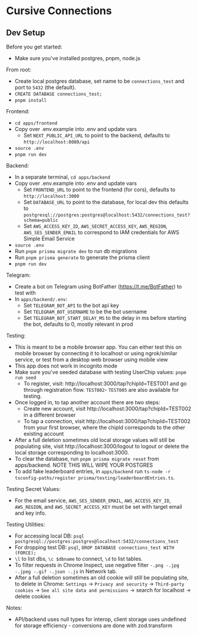 # Cursive Connections

## Dev Setup

Before you get started:
- Make sure you've installed postgres, pnpm, node.js


From root:

- Create local postgres database, set name to be `connections_test` and port to `5432` (the default).
- `CREATE DATABASE connections_test;`
- `pnpm install`

Frontend:

- `cd apps/frontend`
- Copy over .env.example into .env and update vars
  - Set `NEXT_PUBLIC_API_URL` to point to the backend, defaults to `http://localhost:8080/api`
- `source .env`
- `pnpm run dev`

Backend:

- In a separate terminal, `cd apps/backend`
- Copy over .env.example into .env and update vars
  - Set `FRONTEND_URL` to point to the frontend (for cors), defaults to `http://localhost:3000`
  - Set `DATABASE_URL` to point to the database, for local dev this defaults to `postgresql://postgres:postgres@localhost:5432/connections_test?schema=public`
  - Set `AWS_ACCESS_KEY_ID`, `AWS_SECRET_ACCESS_KEY`, `AWS_REGION`, `AWS_SES_SENDER_EMAIL` to correspond to IAM credentials for AWS Simple Email Service
- `source .env`
- Run `pnpm prisma migrate dev` to run db migrations
- Run `pnpm prisma generate` to generate the prisma client
- `pnpm run dev`

Telegram:

- Create a bot on Telegram using BotFather (https://t.me/BotFather) to test with
- In `apps/backend/.env`:
  - Set `TELEGRAM_BOT_API` to the bot api key
  - Set `TELEGRAM_BOT_USERNAME` to be the bot username
  - Set `TELEGRAM_BOT_START_DELAY_MS` to the delay in ms before starting the bot, defaults to 0, mostly relevant in prod

Testing:

- This is meant to be a mobile browser app. You can either test this on mobile browser by connecting it to localhost or using ngrok/similar service, or test from a desktop web browser using mobile view
- This app does not work in incognito mode
- Make sure you've seeded database with testing UserChip values: `pnpm run seed`
  - To register, visit: http://localhost:3000/tap?chipId=TEST001 and go through registration flow. `TEST002`- `TEST005` are also available for testing.
- Once logged in, to tap another account there are two steps:
  - Create new account, visit http://localhost:3000/tap?chipId=TEST002 in a different browser
  - To tap a connection, visit http://localhost:3000/tap?chipId=TEST002 from your first browser, where the chipId corresponds to the other existing account
- After a full deletion sometimes old local storage values will still be populating site, visit http://localhost:3000/logout to logout or delete the local storage corresponding to localhost:3000.
- To clear the database, run `pnpm prisma migrate reset` from apps/backend. NOTE THIS WILL WIPE YOUR POSTGRES
- To add fake leaderboard entries, in `apps/backend` run `ts-node -r tsconfig-paths/register prisma/testing/leaderboardEntries.ts`.

Testing Secret Values:

- For the email service, `AWS_SES_SENDER_EMAIL`, `AWS_ACCESS_KEY_ID`, `AWS_REGION`, and `AWS_SECRET_ACCESS_KEY` must be set with target email and key info.

Testing Utilities:

- For accessing local DB: `psql postgresql://postgres:postgres@localhost:5432/connections_test`
- For dropping test DB: `psql`, `DROP DATABASE connections_test WITH (FORCE);`
- `\l` to list dbs, `\c $dbname` to connect, `\d` to list tables.
- To filter requests in Chrome Inspect, use negative filter `-.png -.jpg -.jpeg -.gif -.json -.js` in Network tab.
- After a full deletion sometimes an old cookie will still be populating site, to delete in Chrome: `Settings` -> `Privacy and security` -> `Third-party cookies` -> `See all site data and permissions` -> search for localhost -> delete cookies

Notes:

- API/backend uses null types for interop, client storage uses undefined for storage efficiency - conversions are done with zod.transform

